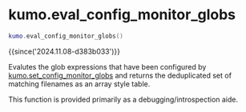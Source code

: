 # kumo.eval_config_monitor_globs

```lua
kumo.eval_config_monitor_globs()
```

{{since('2024.11.08-d383b033')}}

Evalutes the glob expressions that have been configured by
[kumo.set_config_monitor_globs](set_config_monitor_globs.md) and returns the
deduplicated set of matching filenames as an array style table.

This function is provided primarily as a debugging/introspection aide.

